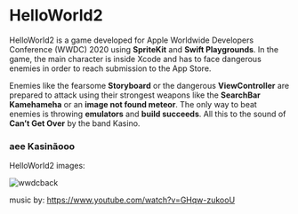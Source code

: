 # HelloWorld2

HelloWorld2 is a game developed for Apple Worldwide Developers Conference (WWDC) 2020 using **SpriteKit** and **Swift Playgrounds**. In the game, the main character is inside Xcode and has to face dangerous enemies in order to reach submission to the App Store.

Enemies like the fearsome **Storyboard** or the dangerous **ViewController** are prepared to attack using their strongest weapons like the **SearchBar Kamehameha** or an **image not found meteor**. The only way to beat enemies is throwing **emulators** and **build succeeds**. All this to the sound of **Can’t Get Over** by the band Kasino. 

### aee Kasinãooo ###

HelloWorld2 images:

![wwdcback](https://user-images.githubusercontent.com/33487118/94430183-e039a480-0169-11eb-9afc-57d6686c61ed.png)

music by:  https://www.youtube.com/watch?v=GHqw-zukooU



